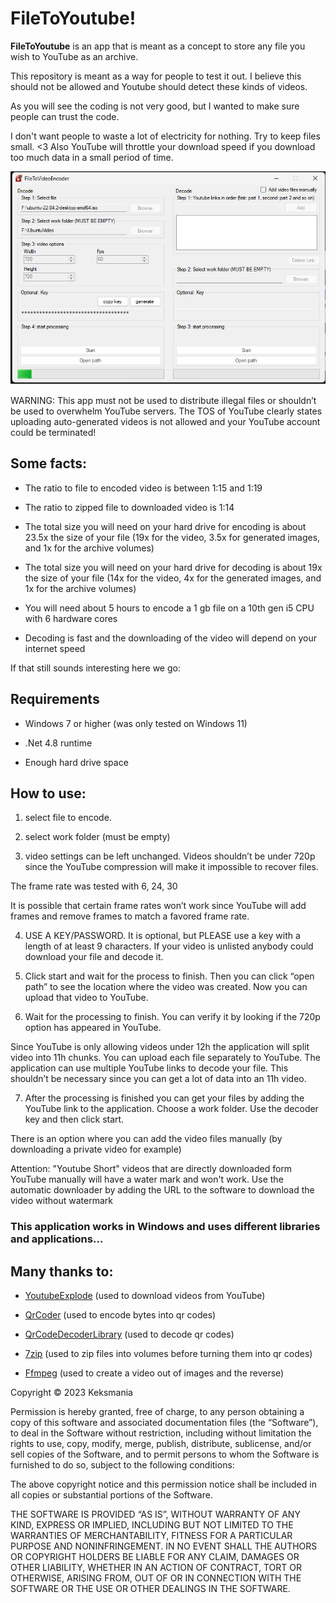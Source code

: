 # FileToYoutube!

**FileToYoutube** is an app that is meant as a concept to store any file you wish to YouTube as an archive.

  

This repository is meant as a way for people to test it out. I believe this should not be allowed and Youtube should detect these kinds of videos.

As you will see the coding is not very good, but I wanted to make sure people can trust the code.

I don't want people to waste a lot of electricity for nothing.  Try to keep files small. <3  Also YouTube will throttle your download speed if you download too much data in a small period of time.

![encoding ubuntu 22.04](https://github.com/Keksmania/FileToYoutube/blob/d191b0677aaac9baeb045b76ff12b334729fe81a/FileToYoutube/ImageReadme.png?raw=true)  

WARNING: This app must not be used to distribute illegal files or shouldn’t be used to overwhelm YouTube servers. The TOS of YouTube clearly states uploading auto-generated videos is not allowed and your YouTube account could be terminated!

  

## Some facts:

- The ratio to file to encoded video is between 1:15 and 1:19

- The ratio to zipped file to downloaded video is 1:14

- The total size you will need on your hard drive for encoding is about 23.5x the size of your file (19x for the video, 3.5x for generated images, and 1x for the archive volumes)

- The total size you will need on your hard drive for decoding is about 19x the size of your file (14x for the video, 4x for the generated images, and 1x for the archive volumes)
  
- You will need about 5 hours to encode a 1 gb file on a 10th gen i5 CPU with 6 hardware cores

- Decoding is fast and the downloading of the video will depend on your internet speed



If that still sounds interesting here we go:

## Requirements

- Windows 7 or higher (was only tested on Windows 11)

- .Net 4.8 runtime

- Enough hard drive space


## How to use:

  

1. select file to encode.

  

2. select work folder (must be empty)

  

3. video settings can be left unchanged. Videos shouldn’t be under 720p since the YouTube compression will make it impossible to recover files. 
  
The frame rate was tested with 6, 24, 30

It is possible that certain frame rates won’t work since YouTube will add frames and remove frames to match a favored frame rate.

  

4. USE A KEY/PASSWORD. It is optional, but PLEASE use a key with a length of at least 9 characters. If your video is unlisted anybody could download your file and decode it.

  

5. Click start and wait for the process to finish. Then you can click “open path” to see the location where the video was created. Now you can upload that video to YouTube.

  

6. Wait for the processing to finish. You can verify it by looking if the 720p option has appeared in YouTube.

  

Since YouTube is only allowing videos under 12h the application will split video into 11h chunks. You can upload each file separately to YouTube. The application can use multiple YouTube links to decode your file. This shouldn’t be necessary since you can get a lot of data into an 11h video.

  

7. After the processing is finished you can get your files by adding the YouTube link to the application. Choose a work folder. Use the decoder key and then click start.

  

There is an option where you can add the video files manually (by downloading a private video for example)

Attention: "Youtube Short" videos that are directly downloaded form YouTube manually will have a water mark and won't work. Use the automatic downloader by adding the URL to the software to download the video without watermark

  

 

### This application works in Windows and uses different libraries and applications…

## Many thanks to:

  

- [YoutubeExplode](https://github.com/Tyrrrz/YoutubeExplode) (used to download videos from YouTube)

- [QrCoder](https://github.com/codebude/QRCoder) (used to encode bytes into qr codes)

- [QrCodeDecoderLibrary](https://github.com/Uzi-Granot/QRCode) (used to decode qr codes)

- [7zip](https://github.com/mcmilk/7-Zip) (used to zip files into volumes before turning them into qr codes)

- [Ffmpeg](https://github.com/FFmpeg/FFmpeg) (used to create a video out of images and the reverse)

  


Copyright © 2023 Keksmania

Permission is hereby granted, free of charge, to any person obtaining a copy of this software and associated documentation files (the “Software”), to deal in the Software without restriction, including without limitation the rights to use, copy, modify, merge, publish, distribute, sublicense, and/or sell copies of the Software, and to permit persons to whom the Software is furnished to do so, subject to the following conditions:

The above copyright notice and this permission notice shall be included in all copies or substantial portions of the Software.

THE SOFTWARE IS PROVIDED “AS IS”, WITHOUT WARRANTY OF ANY KIND, EXPRESS OR IMPLIED, INCLUDING BUT NOT LIMITED TO THE WARRANTIES OF MERCHANTABILITY, FITNESS FOR A PARTICULAR PURPOSE AND NONINFRINGEMENT. IN NO EVENT SHALL THE AUTHORS OR COPYRIGHT HOLDERS BE LIABLE FOR ANY CLAIM, DAMAGES OR OTHER LIABILITY, WHETHER IN AN ACTION OF CONTRACT, TORT OR OTHERWISE, ARISING FROM, OUT OF OR IN CONNECTION WITH THE SOFTWARE OR THE USE OR OTHER DEALINGS IN THE SOFTWARE.